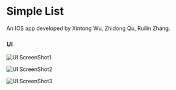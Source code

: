 # Simple List
An IOS app developed by Xintong Wu, Zhidong Qu, Ruilin Zhang.

### UI
![UI ScreenShot1](https://github.com/lightmonster/SimpleList/img/ui1.jpeg)

![UI ScreenShot2](https://github.com/lightmonster/SimpleList/img/ui2.jpeg)

![UI ScreenShot3](https://github.com/lightmonster/SimpleList/img/ui3.jpeg)


